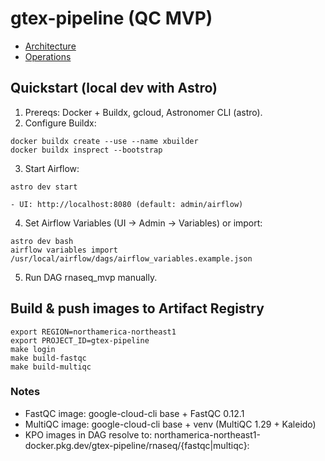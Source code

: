 # gtex-pipeline (QC MVP)

- [Architecture](docs/Architecture.md)
- [Operations](docs/OPERATIONS.md)

## Quickstart (local dev with Astro)
1. Prereqs: Docker + Buildx, gcloud, Astronomer CLI (astro).
2. Configure Buildx:
```
docker buildx create --use --name xbuilder
docker buildx insprect --bootstrap
```
3. Start Airflow:
```
astro dev start
```
    - UI: http://localhost:8080 (default: admin/airflow)
4.	Set Airflow Variables (UI → Admin → Variables) or import:
```
astro dev bash
airflow variables import /usr/local/airflow/dags/airflow_variables.example.json
```
5.	Run DAG rnaseq_mvp manually.

## Build & push images to Artifact Registry

```
export REGION=northamerica-northeast1
export PROJECT_ID=gtex-pipeline
make login
make build-fastqc
make build-multiqc
```

### Notes

- FastQC image: google-cloud-cli base + FastQC 0.12.1
- MultiQC image: google-cloud-cli base + venv (MultiQC 1.29 + Kaleido)
- KPO images in DAG resolve to: northamerica-northeast1-docker.pkg.dev/gtex-pipeline/rnaseq/{fastqc|multiqc}:
